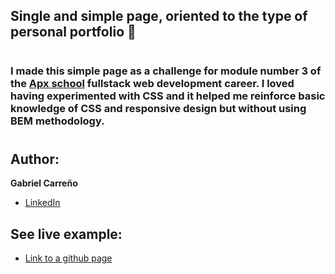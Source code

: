 ## Single and simple page, oriented to the type of personal portfolio 💼

#

### I made this simple page as a challenge for module number 3 of the [Apx school](https://apx.school/) fullstack web development career. I loved having experimented with CSS and it helped me reinforce basic knowledge of CSS and responsive design but without using BEM methodology.

#

## Author:

**Gabriel Carreño**

- [LinkedIn](www.linkedin.com/in/gabrielcarrenio)

## See live example:

- [Link to a github page](https://gabrielcarrenio.github.io/desafio-mod-3/)
